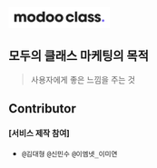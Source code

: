 

![](assets/image/logo1024.png)

 
## 모두의 클래스 마케팅의 목적

> 사용자에게 좋은 느낌을 주는 것




##  Contributor 

#### [서비스 제작 참여]

-  `@김대형` `@신민수` `@이엠넷_이미연`




